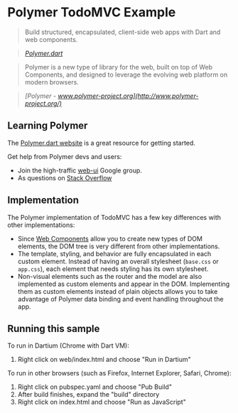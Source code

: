 # Polymer TodoMVC Example

> Build structured, encapsulated, client-side web apps with Dart and web components.

> _[Polymer.dart](https://www.dartlang.org/polymer-dart/)_

> Polymer is a new type of library for the web, built on top of Web Components, and designed to leverage the evolving web platform on modern browsers.

> _[Polymer - www.polymer-project.org](http://www.polymer-project.org/)_

## Learning Polymer

The [Polymer.dart website](https://www.dartlang.org/polymer-dart/) is a great resource for getting started.

Get help from Polymer devs and users:

* Join the high-traffic [web-ui](https://groups.google.com/a/dartlang.org/forum/#!forum/web-ui) Google group.
* As questions on [Stack Overflow](http://stackoverflow.com/tags/dart-polymer)

## Implementation

The Polymer implementation of TodoMVC has a few key differences with other implementations:

* Since [Web Components](https://dvcs.w3.org/hg/webcomponents/raw-file/tip/explainer/index.html) allow you to create new types of DOM elements, the DOM tree is very different from other implementations.
* The template, styling, and behavior are fully encapsulated in each custom element. Instead of having an overall stylesheet (`base.css` or `app.css`), each element that needs styling has its own stylesheet.
* Non-visual elements such as the router and the model are also implemented as custom elements and appear in the DOM. Implementing them as custom elements instead of plain objects allows you to take advantage of Polymer data binding and event handling throughout the app.

## Running this sample

To run in Dartium (Chrome with Dart VM):

1. Right click on web/index.html and choose "Run in Dartium"

To run in other browsers (such as Firefox, Internet Explorer, Safari, Chrome):

1. Right click on pubspec.yaml and choose "Pub Build"
2. After build finishes, expand the "build" directory
3. Right click on index.html and choose "Run as JavaScript"
